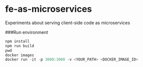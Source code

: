 # fe-as-microservices
Experiments about serving client-side code as microservices

###Run environment
```javascript
npm install
npm run build
pwd
docker images
docker run -it -p 3000:3000 -v <YOUR_PATH> <DOCKER_IMAGE_ID>
```
